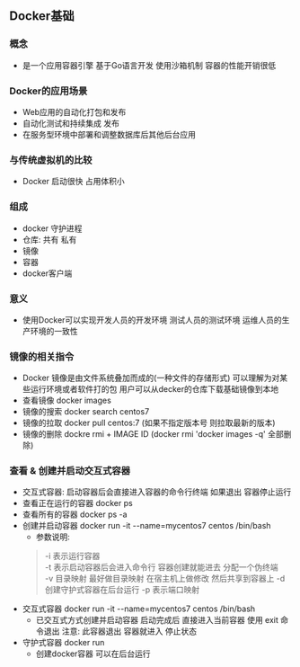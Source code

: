 ## Docker基础 

### 概念
- 是一个应用容器引擎 基于Go语言开发 使用沙箱机制 容器的性能开销很低

### Docker的应用场景
- Web应用的自动化打包和发布
- 自动化测试和持续集成 发布
- 在服务型环境中部署和调整数据库后其他后台应用

### 与传统虚拟机的比较
- Docker 启动很快  占用体积小

### 组成
- docker 守护进程
- 仓库: 共有 私有
- 镜像
- 容器
- docker客户端

### 意义
- 使用Docker可以实现开发人员的开发环境 测试人员的测试环境 运维人员的生产环境的一致性

### 镜像的相关指令
- Docker 镜像是由文件系统叠加而成的(一种文件的存储形式) 可以理解为对某些运行环境或者软件打的包 用户可以从decker的仓库下载基础镜像到本地 
- 查看镜像 docker images 
- 镜像的搜索 docker search centos7 
- 镜像的拉取 docker pull centos:7 (如果不指定版本号 则拉取最新的版本)
- 镜像的删除 dockre rmi + IMAGE ID  (docker rmi 'docker images -q' 全部删除)

### 查看 & 创建并启动交互式容器
- 交互式容器: 启动容器后会直接进入容器的命令行终端 如果退出 容器停止运行
- 查看正在运行的容器 docker ps
- 查看所有的容器 docker ps -a
- 创建并启动容器 docker run -it --name=mycentos7 centos /bin/bash
    - 参数说明: 
    > -i 表示运行容器 <br/>
    > -t 表示启动容器后会进入命令行 容器创建就能进去 分配一个伪终端 <br/>
    > -v 目录映射 最好做目录映射 在宿主机上做修改 然后共享到容器上
    > -d 创建守护式容器在后台运行
    > -p 表示端口映射 
- 交互式容器 docker run -it --name=mycentos7 centos /bin/bash
    - 已交互式方式创建并启动容器 启动完成后 直接进入当前容器 使用 exit 命令退出 注意: 此容器退出 容器就进入 停止状态
- 守护式容器 docker run 
    - 创建docker容器 可以在后台运行
    








